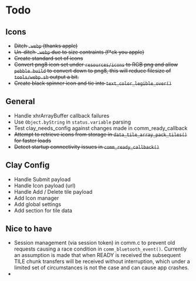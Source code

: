 # Todo
## Icons
- ~~Ditch `.webp` (thanks apple)~~
- ~~Un-ditch `.webp` due to size contraints (f*ck you apple)~~
- ~~Create standard set of icons~~
- ~~Convert png8 icon set under `resources/icons` to RGB png and allow `pebble build` to convert down to png8, this will reduce filesize of `tools/webp.sh` output a bit.~~
- ~~Create black spinner icon and tie into `text_color_legible_over()`~~

## General
- Handle xhrArrayBuffer callback failures
- Use `Object.byString` in `status.variable` parsing
- Test clay_needs_config against changes made in comm_ready_callback
- ~~Attempt to retrieve icons from storage in `data_tile_array_pack_tiles()` for faster loads~~
- ~~Detect startup connectivity issues in `comm_ready_callback()`~~

## Clay Config
- Handle Submit payload
- Handle Icon payload (url)
- Handle Add / Delete tile payload
- Add Icon manager
- Add global settings
- Add section for tile data

## Nice to have
- Session management (via session token) in comm.c to prevent old requests causing a race condition in `comm_bluetooth_event()`. Currently an assumption is made that when READY is received the subsequent TILE chunk transfers will be received without interruption, which under a limited set of circumstances is not the case and can cause app crashes.
- 